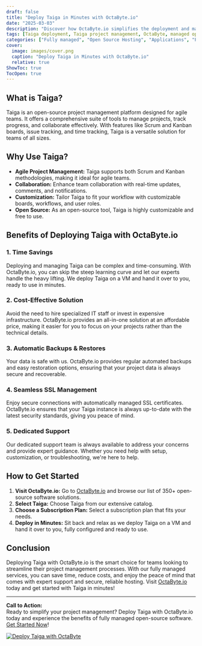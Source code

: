 ```yaml
---
draft: false
title: "Deploy Taiga in Minutes with OctaByte.io"
date: "2025-03-03"
description: "Discover how OctaByte.io simplifies the deployment and management of Taiga, a powerful open-source project management tool. Save time, reduce costs, and enjoy seamless support with OctaByte's fully managed services."
tags: [Taiga deployment, Taiga project management, OctaByte, managed open-source software, Taiga hosting, Taiga benefits, Taiga setup, Taiga support, OctaByte services, Taiga automation]
categories: ["Fully managed", "Open Source Hosting", "Applications", "Project Management", "Taiga"]
cover:
  image: images/cover.png
  caption: "Deploy Taiga in Minutes with OctaByte.io"
  relative: true
ShowToc: true
TocOpen: true
---
```



## What is Taiga?

Taiga is an open-source project management platform designed for agile teams. It offers a comprehensive suite of tools to manage projects, track progress, and collaborate effectively. With features like Scrum and Kanban boards, issue tracking, and time tracking, Taiga is a versatile solution for teams of all sizes.

## Why Use Taiga?

- **Agile Project Management:** Taiga supports both Scrum and Kanban methodologies, making it ideal for agile teams.
- **Collaboration:** Enhance team collaboration with real-time updates, comments, and notifications.
- **Customization:** Tailor Taiga to fit your workflow with customizable boards, workflows, and user roles.
- **Open Source:** As an open-source tool, Taiga is highly customizable and free to use.

## Benefits of Deploying Taiga with OctaByte.io

### 1. **Time Savings**
Deploying and managing Taiga can be complex and time-consuming. With OctaByte.io, you can skip the steep learning curve and let our experts handle the heavy lifting. We deploy Taiga on a VM and hand it over to you, ready to use in minutes.

### 2. **Cost-Effective Solution**
Avoid the need to hire specialized IT staff or invest in expensive infrastructure. OctaByte.io provides an all-in-one solution at an affordable price, making it easier for you to focus on your projects rather than the technical details.

### 3. **Automatic Backups & Restores**
Your data is safe with us. OctaByte.io provides regular automated backups and easy restoration options, ensuring that your project data is always secure and recoverable.

### 4. **Seamless SSL Management**
Enjoy secure connections with automatically managed SSL certificates. OctaByte.io ensures that your Taiga instance is always up-to-date with the latest security standards, giving you peace of mind.

### 5. **Dedicated Support**
Our dedicated support team is always available to address your concerns and provide expert guidance. Whether you need help with setup, customization, or troubleshooting, we're here to help.

## How to Get Started

1. **Visit OctaByte.io:** Go to [OctaByte.io](https://octabyte.io) and browse our list of 350+ open-source software solutions.
2. **Select Taiga:** Choose Taiga from our extensive catalog.
3. **Choose a Subscription Plan:** Select a subscription plan that fits your needs.
4. **Deploy in Minutes:** Sit back and relax as we deploy Taiga on a VM and hand it over to you, fully configured and ready to use.

## Conclusion

Deploying Taiga with OctaByte.io is the smart choice for teams looking to streamline their project management processes. With our fully managed services, you can save time, reduce costs, and enjoy the peace of mind that comes with expert support and secure, reliable hosting. Visit [OctaByte.io](https://octabyte.io) today and get started with Taiga in minutes!

---

**Call to Action:**  
Ready to simplify your project management? Deploy Taiga with OctaByte.io today and experience the benefits of fully managed open-source software. [Get Started Now](https://octabyte.io)!

[![Deploy Taiga with OctaByte](/images/deploy-on-octabyte.png)](https://octabyte.io/fully-managed-open-source-services/applications/project-management/taiga)